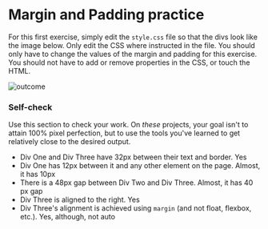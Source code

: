 # Margin and Padding practice

For this first exercise, simply edit the `style.css` file so that the divs look like the image below. Only edit the CSS where instructed in the file.  You should only have to change the values of the margin and padding for this exercise. You should not have to add or remove properties in the CSS, or touch the HTML.

![outcome](./desired-outcome.png)

### Self-check 
Use this section to check your work. On _these_ projects, your goal isn't to attain 100% pixel perfection, but to use the tools you've learned to get relatively close to the desired output.

- Div One and Div Three have 32px between their text and border. Yes
- Div One has 12px between it and any other element on the page. Almost, it has 10px
- There is a 48px gap between Div Two and Div Three. Almost, it has 40 px gap
- Div Three is aligned to the right. Yes
- Div Three's alignment is achieved using `margin` (and not float, flexbox, etc.). Yes, although, not auto